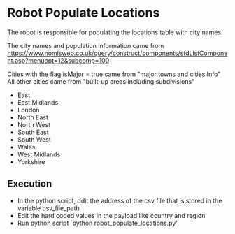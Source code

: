 # Robot Populate Locations

The robot is responsible for populating the locations table with city names.

The city names and population information came from https://www.nomisweb.co.uk/query/construct/components/stdListComponent.asp?menuopt=12&subcomp=100

Cities with the flag isMajor = true came from "major towns and cities Info"
All other cities came from "built-up areas including subdivisions"

- East
- East Midlands
- London
- North East
- North West
- South East
- South West
- Wales
- West Midlands
- Yorkshire


## Execution

- In the python script, ddit the address of the csv file that is stored in the variable csv_file_path
- Edit the hard coded values in the payload like country and region
- Run python script `python robot_populate_locations.py'